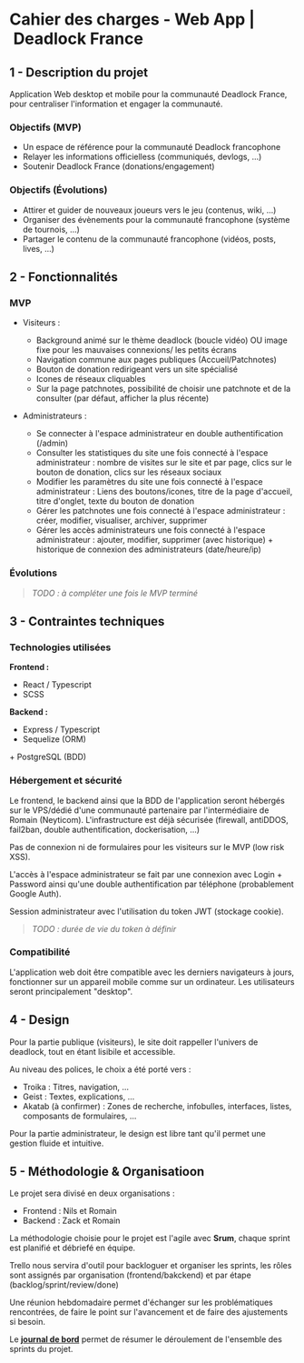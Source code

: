 # Cahier des charges - Web App | Deadlock France

## 1 - Description du projet

Application Web desktop et mobile pour la communauté Deadlock France, pour centraliser l'information et engager la communauté.

### Objectifs (MVP)

- Un espace de référence pour la communauté Deadlock francophone
- Relayer les informations officielless (communiqués, devlogs, ...)
- Soutenir Deadlock France (donations/engagement)

### Objectifs (Évolutions)

- Attirer et guider de nouveaux joueurs vers le jeu (contenus, wiki, ...)
- Organiser des évènements pour la communauté francophone (système de tournois, ...)
- Partager le contenu de la communauté francophone (vidéos, posts, lives, ...)

## 2 - Fonctionnalités

### MVP

- Visiteurs :
  
  - Background animé sur le thème deadlock (boucle vidéo) OU image fixe pour les mauvaises connexions/ les petits écrans
  - Navigation commune aux pages publiques (Accueil/Patchnotes)
  - Bouton de donation redirigeant vers un site spécialisé
  - Icones de réseaux cliquables
  - Sur la page patchnotes, possibilité de choisir une patchnote et de la consulter (par défaut, afficher la plus récente)

- Administrateurs :

  - Se connecter à l'espace administrateur en double authentification (/admin)
  - Consulter les statistiques du site une fois connecté à l'espace administrateur : nombre de visites sur le site et par page, clics sur le bouton de donation, clics sur les réseaux sociaux
  - Modifier les paramètres du site une fois connecté à l'espace administrateur : Liens des boutons/icones, titre de la page d'accueil, titre d'onglet, texte du bouton de donation
  - Gérer les patchnotes une fois connecté à l'espace administrateur : créer, modifier, visualiser, archiver, supprimer
  - Gérer les accès administrateurs une fois connecté à l'espace administrateur : ajouter, modifier, supprimer (avec historique) + historique de connexion des administrateurs (date/heure/ip)

### Évolutions

> *TODO : à compléter une fois le MVP terminé*

## 3 - Contraintes techniques

### Technologies utilisées

**Frontend :**

- React / Typescript
- SCSS

**Backend :**

- Express / Typescript
- Sequelize (ORM)

\+ PostgreSQL (BDD)

### Hébergement et sécurité

Le frontend, le backend ainsi que la BDD de l'application seront hébergés sur le VPS/dédié d'une communauté partenaire par l'intermédiaire de Romain (Neyticom). L'infrastructure est déjà sécurisée (firewall, antiDDOS, fail2ban, double authentification, dockerisation, ...)

Pas de connexion ni de formulaires pour les visiteurs sur le MVP (low risk XSS).

L'accès à l'espace administrateur se fait par une connexion avec Login + Password ainsi qu'une double authentification par téléphone (probablement Google Auth).

Session administrateur avec l'utilisation du token JWT (stockage cookie).

> *TODO : durée de vie du token à définir*

### Compatibilité

L'application web doit être compatible avec les derniers navigateurs à jours, fonctionner sur un appareil mobile comme sur un ordinateur. Les utilisateurs seront principalement "desktop".

## 4 - Design

Pour la partie publique (visiteurs), le site doit rappeller l'univers de deadlock, tout en étant lisibile et accessible.

Au niveau des polices, le choix a été porté vers :

- Troika : Titres, navigation, ...
- Geist : Textes, explications, ...
- Akatab (à confirmer) : Zones de recherche, infobulles, interfaces, listes, composants de formulaires, ...

Pour la partie administrateur, le design est libre tant qu'il permet une gestion fluide et intuitive.

## 5 - Méthodologie & Organisatioon

Le projet sera divisé en deux organisations :

- Frontend : Nils et Romain
- Backend : Zack et Romain

La méthodologie choisie pour le projet est l'agile avec **Srum**, chaque sprint est planifié et débriefé en équipe.

Trello nous servira d'outil pour backloguer et organiser les sprints, les rôles sont assignés par organisation (frontend/bakckend) et par étape (backlog/sprint/review/done)

Une réunion hebdomadaire permet d'échanger sur les problématiques rencontrées, de faire le point sur l'avancement et de faire des ajustements si besoin.

Le **[journal de bord](../devlog.md)** permet de résumer le déroulement de l'ensemble des sprints du projet.
